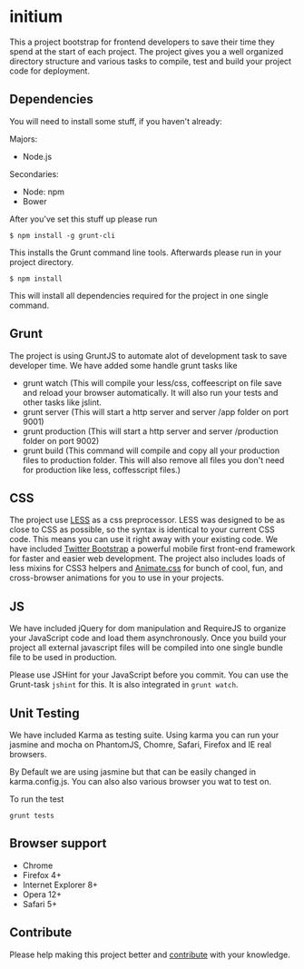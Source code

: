 initium
=======

This a project bootstrap for frontend developers to save their time they spend at the start of each project. The project gives you a well organized directory structure and various tasks to compile, test and build your project code for deployment.

## Dependencies

You will need to install some stuff, if you haven't already:

Majors:

* Node.js

Secondaries:

* Node: npm
* Bower

After you've set this stuff up please run

	$ npm install -g grunt-cli

This installs the Grunt command line tools.
Afterwards please run in your project directory.

	$ npm install

This will install all dependencies required for the project in one single command.

## Grunt

The project is using GruntJS to automate alot of development task to save developer time. We have added some handle grunt tasks like

- grunt watch      (This will compile your less/css, coffeescript on file save and reload your browser automatically. It will also run your tests and other tasks like jslint.
- grunt server     (This will start a http server and server /app folder on port 9001)
- grunt production (This will start a http server and server /production folder on port 9002)
- grunt build      (This command will compile and copy all your production files to production folder. This will also remove all files you don't need for production like less, coffesscript files.)


## CSS

The project use [LESS](http://lesscss.org/) as a css preprocessor. LESS was designed to be as close to CSS as possible, so the syntax is identical to your current CSS code. This means you can use it right away with your existing code. We have included [Twitter Bootstrap](http://getbootstrap.com/) a powerful mobile first front-end framework for faster and easier web development. The project also includes loads of less mixins for CSS3 helpers and [Animate.css](https://daneden.me/animate/) for bunch of cool, fun, and cross-browser animations for you to use in your projects.

## JS

We have included jQuery for dom manipulation and RequireJS to organize your JavaScript code and load them asynchronously. Once you build your project all external javascript files will be compiled into one single bundle file to be used in production.

Please use JSHint for your JavaScript before you commit. You can use the Grunt-task `jshint` for this. It is also integrated in `grunt watch`.

## Unit Testing

We have included Karma as testing suite. Using karma you can run your jasmine and mocha on PhantomJS, Chomre, Safari, Firefox and IE real browsers.

By Default we are using jasmine but that can be easily changed in karma.config.js. You can also also various browser you wat to test on.

To run the test

    grunt tests

## Browser support

* Chrome
* Firefox 4+
* Internet Explorer 8+
* Opera 12+
* Safari 5+


## Contribute

Please help making this project better and [contribute](CONTRIBUTING.md) with your knowledge.
